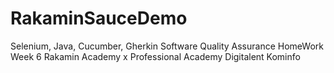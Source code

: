 # RakaminSauceDemo
Selenium, Java, Cucumber, Gherkin
Software Quality Assurance HomeWork Week 6
Rakamin Academy x Professional Academy Digitalent Kominfo
